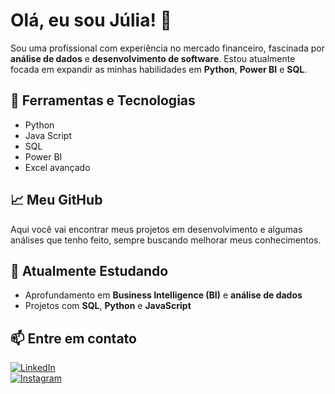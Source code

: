 # Olá, eu sou Júlia! 👋

Sou uma profissional com experiência no mercado financeiro, fascinada por **análise de dados** e **desenvolvimento de software**. Estou atualmente focada em expandir as minhas habilidades em **Python**, **Power BI** e **SQL**.

## 🔧 Ferramentas e Tecnologias
- Python
- Java Script
- SQL
- Power BI
- Excel avançado

## 📈 Meu GitHub
Aqui você vai encontrar meus projetos em desenvolvimento e algumas análises que tenho feito, sempre buscando melhorar meus conhecimentos.

## 🌱 Atualmente Estudando
- Aprofundamento em **Business Intelligence (BI)** e **análise de dados**
- Projetos com **SQL**, **Python** e **JavaScript**

## 📫 Entre em contato
[![LinkedIn](https://img.shields.io/badge/LinkedIn-blue?logo=linkedin)](https://www.linkedin.com/in/JuliaPasislongo)  
[![Instagram](https://img.shields.io/badge/Instagram-purple?logo=instagram)](https://www.instagram.com/JuliaPassilongo)  

<!--
**JuliaPassilongo/JuliaPassilongo** is a ✨ _special_ ✨ repository because its `README.md` (this file) appears on your GitHub profile.

Here are some ideas to get you started:

- 🔭 I’m currently working on ...
- 🌱 I’m currently learning ...
- 👯 I’m looking to collaborate on ...
- 🤔 I’m looking for help with ...
- 💬 Ask me about ...
- 📫 How to reach me: ...
- 😄 Pronouns: ...
- ⚡ Fun fact: ...
-->
